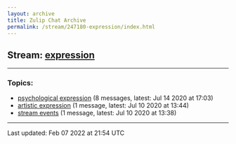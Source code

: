 ```yaml
---
layout: archive
title: Zulip Chat Archive
permalink: /stream/247180-expression/index.html
---
```


## Stream: [expression](https://mattecapu.github.io/ct-zulip-archive/stream/247180-expression/index.html)
---

### Topics:

* [psychological expression](topic/psychological.20expression.html) (8 messages, latest: Jul 14 2020 at 17:03)
* [artistic expression](topic/artistic.20expression.html) (1 message, latest: Jul 10 2020 at 13:44)
* [stream events](topic/stream.20events.html) (1 message, latest: Jul 10 2020 at 13:38)

<hr><p>Last updated: Feb 07 2022 at 21:54 UTC</p>